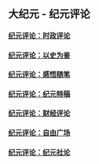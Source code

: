 ## 大纪元 - 纪元评论

#### [纪元评论：时政评论](indexes/nsc1025/README.md?08310330)
#### [纪元评论：以史为鉴](indexes/nsc1028/README.md?08310330)
#### [纪元评论：感悟随笔](indexes/nsc1035/README.md?08310330)
#### [纪元评论：纪元特稿](indexes/nsc424/README.md?08310330)
#### [纪元评论：财经评论](indexes/nsc1026/README.md?08310330)
#### [纪元评论：自由广场](indexes/nsc993/README.md?08310330)
#### [纪元评论：纪元社论](indexes/nsc422/README.md?08310330)
